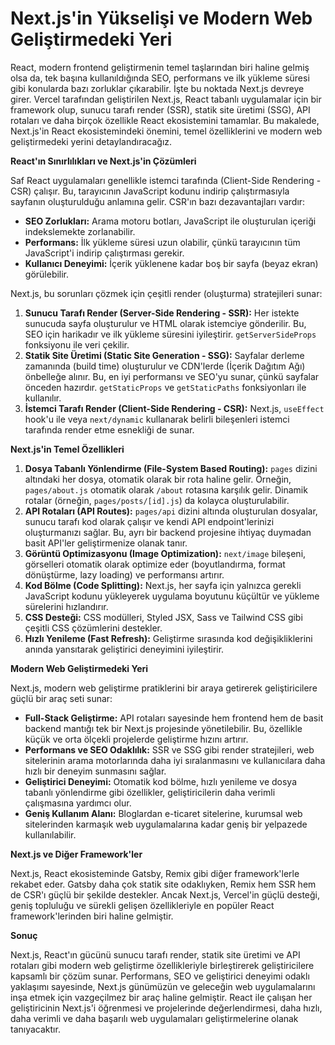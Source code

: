 # Next.js'in Yükselişi ve Modern Web Geliştirmedeki Yeri

React, modern frontend geliştirmenin temel taşlarından biri haline gelmiş olsa da, tek başına kullanıldığında SEO, performans ve ilk yükleme süresi gibi konularda bazı zorluklar çıkarabilir. İşte bu noktada Next.js devreye girer. Vercel tarafından geliştirilen Next.js, React tabanlı uygulamalar için bir framework olup, sunucu tarafı render (SSR), statik site üretimi (SSG), API rotaları ve daha birçok özellikle React ekosistemini tamamlar. Bu makalede, Next.js'in React ekosistemindeki önemini, temel özelliklerini ve modern web geliştirmedeki yerini detaylandıracağız.

**React'ın Sınırlılıkları ve Next.js'in Çözümleri**

Saf React uygulamaları genellikle istemci tarafında (Client-Side Rendering - CSR) çalışır. Bu, tarayıcının JavaScript kodunu indirip çalıştırmasıyla sayfanın oluşturulduğu anlamına gelir. CSR'ın bazı dezavantajları vardır:

*   **SEO Zorlukları:** Arama motoru botları, JavaScript ile oluşturulan içeriği indekslemekte zorlanabilir.
*   **Performans:** İlk yükleme süresi uzun olabilir, çünkü tarayıcının tüm JavaScript'i indirip çalıştırması gerekir.
*   **Kullanıcı Deneyimi:** İçerik yüklenene kadar boş bir sayfa (beyaz ekran) görülebilir.

Next.js, bu sorunları çözmek için çeşitli render (oluşturma) stratejileri sunar:

1.  **Sunucu Tarafı Render (Server-Side Rendering - SSR):** Her istekte sunucuda sayfa oluşturulur ve HTML olarak istemciye gönderilir. Bu, SEO için harikadır ve ilk yükleme süresini iyileştirir. `getServerSideProps` fonksiyonu ile veri çekilir.
2.  **Statik Site Üretimi (Static Site Generation - SSG):** Sayfalar derleme zamanında (build time) oluşturulur ve CDN'lerde (İçerik Dağıtım Ağı) önbelleğe alınır. Bu, en iyi performansı ve SEO'yu sunar, çünkü sayfalar önceden hazırdır. `getStaticProps` ve `getStaticPaths` fonksiyonları ile kullanılır.
3.  **İstemci Tarafı Render (Client-Side Rendering - CSR):** Next.js, `useEffect` hook'u ile veya `next/dynamic` kullanarak belirli bileşenleri istemci tarafında render etme esnekliği de sunar.

**Next.js'in Temel Özellikleri**

1.  **Dosya Tabanlı Yönlendirme (File-System Based Routing):** `pages` dizini altındaki her dosya, otomatik olarak bir rota haline gelir. Örneğin, `pages/about.js` otomatik olarak `/about` rotasına karşılık gelir. Dinamik rotalar (örneğin, `pages/posts/[id].js`) da kolayca oluşturulabilir.
2.  **API Rotaları (API Routes):** `pages/api` dizini altında oluşturulan dosyalar, sunucu tarafı kod olarak çalışır ve kendi API endpoint'lerinizi oluşturmanızı sağlar. Bu, ayrı bir backend projesine ihtiyaç duymadan basit API'ler geliştirmenize olanak tanır.
3.  **Görüntü Optimizasyonu (Image Optimization):** `next/image` bileşeni, görselleri otomatik olarak optimize eder (boyutlandırma, format dönüştürme, lazy loading) ve performansı artırır.
4.  **Kod Bölme (Code Splitting):** Next.js, her sayfa için yalnızca gerekli JavaScript kodunu yükleyerek uygulama boyutunu küçültür ve yükleme sürelerini hızlandırır.
5.  **CSS Desteği:** CSS modülleri, Styled JSX, Sass ve Tailwind CSS gibi çeşitli CSS çözümlerini destekler.
6.  **Hızlı Yenileme (Fast Refresh):** Geliştirme sırasında kod değişikliklerini anında yansıtarak geliştirici deneyimini iyileştirir.

**Modern Web Geliştirmedeki Yeri**

Next.js, modern web geliştirme pratiklerini bir araya getirerek geliştiricilere güçlü bir araç seti sunar:

*   **Full-Stack Geliştirme:** API rotaları sayesinde hem frontend hem de basit backend mantığı tek bir Next.js projesinde yönetilebilir. Bu, özellikle küçük ve orta ölçekli projelerde geliştirme hızını artırır.
*   **Performans ve SEO Odaklılık:** SSR ve SSG gibi render stratejileri, web sitelerinin arama motorlarında daha iyi sıralanmasını ve kullanıcılara daha hızlı bir deneyim sunmasını sağlar.
*   **Geliştirici Deneyimi:** Otomatik kod bölme, hızlı yenileme ve dosya tabanlı yönlendirme gibi özellikler, geliştiricilerin daha verimli çalışmasına yardımcı olur.
*   **Geniş Kullanım Alanı:** Bloglardan e-ticaret sitelerine, kurumsal web sitelerinden karmaşık web uygulamalarına kadar geniş bir yelpazede kullanılabilir.

**Next.js ve Diğer Framework'ler**

Next.js, React ekosisteminde Gatsby, Remix gibi diğer framework'lerle rekabet eder. Gatsby daha çok statik site odaklıyken, Remix hem SSR hem de CSR'ı güçlü bir şekilde destekler. Ancak Next.js, Vercel'in güçlü desteği, geniş topluluğu ve sürekli gelişen özellikleriyle en popüler React framework'lerinden biri haline gelmiştir.

**Sonuç**

Next.js, React'ın gücünü sunucu tarafı render, statik site üretimi ve API rotaları gibi modern web geliştirme özellikleriyle birleştirerek geliştiricilere kapsamlı bir çözüm sunar. Performans, SEO ve geliştirici deneyimi odaklı yaklaşımı sayesinde, Next.js günümüzün ve geleceğin web uygulamalarını inşa etmek için vazgeçilmez bir araç haline gelmiştir. React ile çalışan her geliştiricinin Next.js'i öğrenmesi ve projelerinde değerlendirmesi, daha hızlı, daha verimli ve daha başarılı web uygulamaları geliştirmelerine olanak tanıyacaktır.